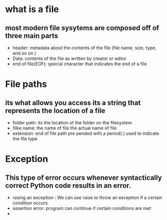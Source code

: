 # what is a file
## most modern file sysytems are composed off of three main parts

* header: metadata about the contents of the file (file name, size, type, and so on )
* Data:  contents of the file as written by creator or editor
* end of file(EOF): special character that indicates the end of a file 
# File paths 
## its what allows you access its a string that represents the location of a file
* folder path: its the location of the folder on the filesystem 
* filke name: the name of file the actual name of file
* extension: end of file path pre pended with a period(.) used to indicate the file type 
# Exception
## This type of error occurs whenever syntactically correct Python code results in an error.
* rasing an exception : We can use raise to throw an exception if a certain condition occurs. 
* assertion error: program can continue if certain conditions are met 
* 